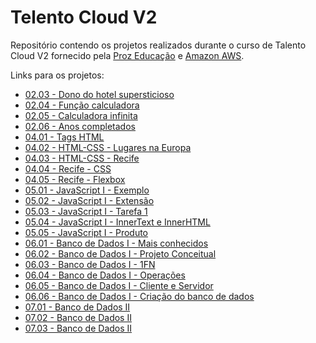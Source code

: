 # Telento Cloud V2

Repositório contendo os projetos realizados durante o curso de Talento Cloud V2 fornecido pela [Proz Educação](https://prozeducacao.com.br/) e [Amazon AWS](https://aws.amazon.com/pt/).

Links para os projetos:

- [02.03 - Dono do hotel supersticioso]
- [02.04 - Função calculadora]
- [02.05 - Calculadora infinita]
- [02.06 - Anos completados]
- [04.01 - Tags HTML]
- [04.02 - HTML-CSS - Lugares na Europa]
- [04.03 - HTML-CSS - Recife]
- [04.04 - Recife - CSS]
- [04.05 - Recife - Flexbox]
- [05.01 - JavaScript I - Exemplo]
- [05.02 - JavaScript I - Extensão]
- [05.03 - JavaScript I - Tarefa 1]
- [05.04 - JavaScript I - InnerText e InnerHTML]
- [05.05 - JavaScript I - Produto]
- [06.01 - Banco de Dados I - Mais conhecidos]
- [06.02 - Banco de Dados I - Projeto Conceitual]
- [06.03 - Banco de Dados I - 1FN]
- [06.04 - Banco de Dados I - Operações]
- [06.05 - Banco de Dados I - Cliente e Servidor]
- [06.06 - Banco de Dados I - Criação do banco de dados]
- [07.01 - Banco de Dados II]
- [07.02 - Banco de Dados II]
- [07.03 - Banco de Dados II]

[//]: # "Referências para os links, pois o GitHub não suporta links com espaços"
[02.03 - Dono do hotel supersticioso]: <02.03 - Dono do hotel supersticioso.md>
[02.04 - Função calculadora]: <02.04 - Função calculadora.md>
[02.05 - Calculadora infinita]: <02.05 - Calculadora infinita.md>
[02.06 - Anos completados]: <02.06 - Anos completados.md>
[04.01 - Tags HTML]: <04.01 - HTML+CSS.md>
[04.02 - HTML-CSS - Lugares na Europa]: <04.02 - HTML-CSS>
[04.03 - HTML-CSS - Recife]: <04.03 - Recife>
[04.04 - Recife - CSS]: <04.04 - Recife - CSS>
[04.05 - Recife - Flexbox]: <04.05 - Recife - Flexbox>
[05.01 - JavaScript I - Exemplo]: <05.01 - JavaScript I.md>
[05.02 - JavaScript I - Extensão]: <05.02 - JavaScript I.md>
[05.03 - JavaScript I - Tarefa 1]: <05.03 - JavaScript I - Tarefa 1>
[05.04 - JavaScript I - InnerText e InnerHTML]: <05.04 - JavaScript I - InnerText e InnerHtml>
[05.05 - JavaScript I - Produto]: <05.05 - JavaScript I - Produto>
[06.01 - Banco de Dados I - Mais conhecidos]: <06.01 - Banco de Dados I - Mais conhecidos.md>
[06.02 - Banco de Dados I - Projeto Conceitual]: <06.02 - Banco de Dados I - Projeto Conceitual.md>
[06.03 - Banco de Dados I - 1FN]: <06.03 - Banco de Dados I - 1FN.md>
[06.04 - Banco de Dados I - Operações]: <06.04 - Banco de Dados I - Operações.md>
[06.05 - Banco de Dados I - Cliente e Servidor]: <06.05 - Banco de Dados I - Cliente e Servidor.md>
[06.06 - Banco de Dados I - Criação do banco de dados]: <06.06 - Banco de Dados I - Criação do banco de dados.md>
[07.01 - Banco de Dados II]: <07.01 - Banco de Dados II.md>
[07.02 - Banco de Dados II]: <07.02 - Banco de Dados II.md>
[07.03 - Banco de Dados II]: <07.03 - Banco de Dados II.md>